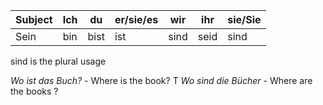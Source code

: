|Subject|Ich|du|er/sie/es|wir|ihr|sie/Sie |
|-------|---|--|---------|---|----|--------|
|Sein |bin|bist|ist|sind|seid|sind|

sind is the plural usage

_Wo ist das Buch?_ - Where is the book?
T
*Wo sind die Bücher* - Where are the books ?
